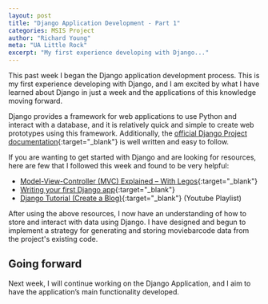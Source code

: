 ```yaml
---
layout: post
title: "Django Application Development - Part 1"
categories: MSIS Project
author: "Richard Young"
meta: "UA Little Rock"
excerpt: "My first experience developing with Django..."
---
```

This past week I began the Django application development process. This is my first experience developing with Django, and I am excited by what I have learned about Django in just a week and the applications of this knowledge moving forward.

Django provides a framework for web applications to use Python and interact with a database, and it is relatively quick and simple to create web prototypes using this framework. Additionally, the [official Django Project documentation](https://docs.djangoproject.com/en/2.2/){:target="_blank"} is well written and easy to follow.

If you are wanting to get started with Django and are looking for resources, here are few that I followed this week and found to be very helpful:
- [Model-View-Controller (MVC) Explained – With Legos](https://realpython.com/the-model-view-controller-mvc-paradigm-summarized-with-legos/){:target="_blank"}
- [Writing your first Django app](https://docs.djangoproject.com/en/2.2/intro/tutorial01/){:target="_blank"}
- [Django Tutorial (Create a Blog)](https://www.youtube.com/watch?v=n-FTlQ7Djqc&list=PL4cUxeGkcC9ib4HsrXEYpQnTOTZE1x0uc){:target="_blank"} (Youtube Playlist)

After using the above resources, I now have an understanding of how to store and interact with data using Django. I have designed and begun to implement a strategy for generating and storing moviebarcode data from the project's existing code.

## Going forward
Next week, I will continue working on the Django Application, and I aim to have the application’s main functionality developed.


